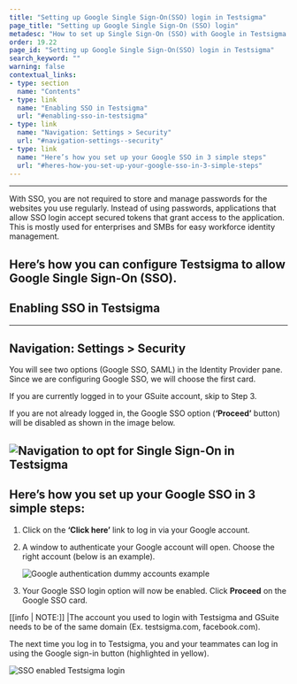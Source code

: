 ```yaml
---
title: "Setting up Google Single Sign-On(SSO) login in Testsigma"
page_title: "Setting up Google Single Sign-On (SSO) login"
metadesc: "How to set up Single Sign-On (SSO) with Google in Testsigma."
order: 19.22
page_id: "Setting up Google Single Sign-On(SSO) login in Testsigma"
search_keyword: ""
warning: false
contextual_links:
- type: section
  name: "Contents"
- type: link
  name: "Enabling SSO in Testsigma"
  url: "#enabling-sso-in-testsigma"
- type: link
  name: "Navigation: Settings > Security"
  url: "#navigation-settings--security"
- type: link
  name: "Here’s how you set up your Google SSO in 3 simple steps"
  url: "#heres-how-you-set-up-your-google-sso-in-3-simple-steps"
---
```

---



With SSO, you are not required to store and manage passwords for the websites you use regularly. Instead of using passwords, applications that allow SSO login accept secured tokens that grant access to the application. This is mostly used for enterprises and SMBs for easy workforce identity management.

Here’s how you can configure Testsigma to allow Google Single Sign-On (SSO).
---

## **Enabling SSO in Testsigma**
---

## **Navigation: Settings > Security**


You will see two options (Google SSO, SAML) in the Identity Provider pane.
Since we are configuring Google SSO, we will choose the first card.

If you are currently logged in to your GSuite account, skip to Step 3.

If you are not already logged in, the Google SSO option (**‘Proceed’** button) will be disabled as shown in the image below.

![Navigation to opt for Single Sign-On in Testsigma](https://docs.testsigma.com/images/google-sso/single-sign-on-login-testsigma.png)
---

## Here’s how you set up your Google SSO in 3 simple steps:

1. Click on the **‘Click here’** link to log in via your Google account.

2. A window to authenticate your Google account will open. Choose the right account (below is an example).

    ![Google authentication dummy accounts example](https://docs.testsigma.com/images/google-sso/google-choose-an-account-sso-dummy.png)

3. Your Google SSO login option will now be enabled. Click **Proceed** on the Google SSO card.

[[info | NOTE:]]
|The account you used to login with Testsigma and GSuite needs to be of the same domain (Ex. testsigma.com, facebook.com).


  The next time you log in to Testsigma, you and your teammates can log in using the Google sign-in button (highlighted in yellow).
 
  ![SSO enabled Testsigma login](https://docs.testsigma.com/images/google-sso/sso-enabled-login-via-google-account-testsigma.png)



